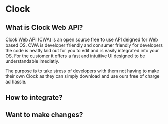 # Clock

## What is Clock Web API?

Clcok Web API (CWA) is an open source free to use API deigned for Web based OS. CWA is developer friendly and consumer friendly for developers the code is neatly laid out for you to edit and is easily integrated into your OS. For the customer it offers a fast and intuitive UI designed to be understandable imediatly. 

The purpose is to take stress of developers with them not having to make their own Clock as they can simply download and use ours free of charge ad hassle.

## How to integrate?

## Want to make changes?

